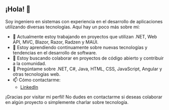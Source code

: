 ## ¡Hola! 👋

Soy ingeniero en sistemas con experiencia en el desarrollo de aplicaciones utilizando diversas tecnologías. Aquí hay un poco más sobre mí:

- 🔭 Actualmente estoy trabajando en proyectos que utilizan .NET, Web API, MVC, Blazor, Razor, Radzen y MAUI.
- 🌱 Estoy aprendiendo continuamente sobre nuevas tecnologías y tendencias en el desarrollo de software.
- 👯 Estoy buscando colaborar en proyectos de código abierto y contribuir a la comunidad.
- 💬 Pregúntame sobre .NET, C#, Java, HTML, CSS, JavaScript, Angular y otras tecnologías web.
- 📫 Cómo contactarme: 
  -  [LinkedIn](https://www.linkedin.com/in/alvaro-k%C3%BA-b096a3244/)

¡Gracias por visitar mi perfil! No dudes en contactarme si deseas colaborar en algún proyecto o simplemente charlar sobre tecnología.
